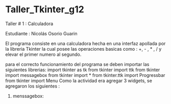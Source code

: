 # Taller_Tkinter_g12
Taller # 1 : Calculadora 

Estudiante : Nicolás Osorio Guarin

El programa consiste en una calculadora hecha en una interfaz apollada por la libreria Tkinter la cual posee las operaciones basicas como : +, - , * , / y elevar el primer numero
al segundo.

para el correcto funcionamiento del programa se deben importar las siguientes librerias:
  import tkinter as tk
  from tkinter import ttk
  from tkinter import messagebox
  from tkinter import *
  from tkinter.ttk import Progressbar
  from tkinter import Menu
Como la actividad era agregar 3 widgets, se agregaron los siguientes :
  
  1)  menssagebox:
